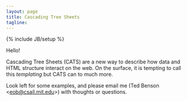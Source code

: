 ```yaml
---
layout: page
title: Cascading Tree Sheets
tagline:
---
```

{% include JB/setup %}

Hello!

Cascading Tree Sheets (CATS) are a new way to describe how data and HTML
structure interact on the web. On the surface, it is tempting to call this
*templating* but CATS can to much more.

Look left for some examples, and please email me (Ted Benson &lt;<a
href="mailto:eob@csail.mit.edu">eob@csail.mit.edu</a>&gt;) with thoughts or
questions.
